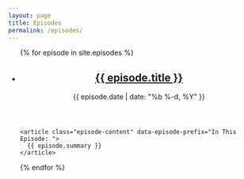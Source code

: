 ```yaml
---
layout: page
title: Episodes 
permalink: /episodes/
---
```


<ul class="episode-list">
  {% for episode in site.episodes %}
  <li class="episode">
    <header class="episode-header">
      <h2>
        <a class="episode-link" href="{{ episode.url | prepend: site.baseurl }}">{{ episode.title }}</a>
      </h2>
      <p class="episode-meta">{{ episode.date | date: "%b %-d, %Y" }}</p>
    </header>

    <article class="episode-content" data-episode-prefix="In This Episode: ">
      {{ episode.summary }}
    </article>
  </li>
  {% endfor %}
</ul>